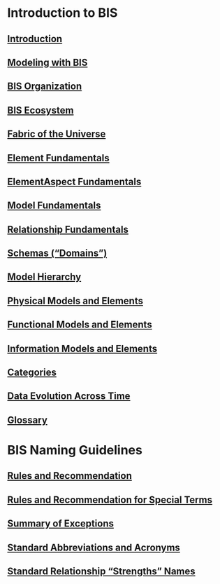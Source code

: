 # Introduction to BIS

## [Introduction](./intro/introduction.md)

## [Modeling with BIS](./intro/modeling-with-bis.md)

## [BIS Organization](./intro/bis-organization.md)

## [BIS Ecosystem](./intro/bis-ecosystem.md)

## [Fabric of the Universe](./intro/fabric-of-the-universe.md)

## [Element Fundamentals](./intro/element-fundamentals.md)

## [ElementAspect Fundamentals](./intro/elementaspect-fundamentals.md)

## [Model Fundamentals](./intro/model-fundamentals.md)

## [Relationship Fundamentals](./intro/relationship-fundamentals.md)

## [Schemas (“Domains”)](./intro/schemas-domains.md)

## [Model Hierarchy](./intro/model-hierarchy.md)

## [Physical Models and Elements](./intro/physical-models-and-elements.md)

## [Functional Models and Elements](./intro/functional-models-and-elements.md)

## [Information Models and Elements](./intro/information-models-and-elements.md)

## [Categories](./intro/categories.md)

## [Data Evolution Across Time](./intro/appendix-a-data-evolution-across-time.md)

## [Glossary](./intro/glossary.md)

<!-- TODO: The following are not linked in...?
./domains/*
./intro/analysis-models-and-elements.md
./intro/appendix-c-bis-domain-design-fundamentals.md
./intro/bis-schema-validation.md
./intro/documents.md
./intro/dynamic-data.md
./intro/forms-profiles-and-features.md
./intro/functional-models-and-elements.md
./intro/imodel-bridges.md
./intro/information-models-and-elements.md
./intro/mixins.md
./intro/requirements.md
./intro/schema-versioning-and-generations.md
./intro/types-instances-and-catalogs.md
./intro/units.md
-->

# BIS Naming Guidelines

## [Rules and Recommendation](./naming-guidelines/rules-and-recommendations.md)

## [Rules and Recommendation for Special Terms](./naming-guidelines/rules-and-recommendations-for-special-terms.md)

## [Summary of Exceptions](./naming-guidelines/summary-of-exceptions.md)

## [Standard Abbreviations and Acronyms](./naming-guidelines/standard-abbreviations-and-acronyms.md)

## [Standard Relationship “Strengths” Names](./naming-guidelines/standard-relationship-strengths-names.md)

<!-- TODO: The following are not linked in...?
./naming-guidelines/appendix.md
./naming-guidelines/bis-schemas-names.md
./naming-guidelines/terms-with-specific-semantic-meaning.md
--->
